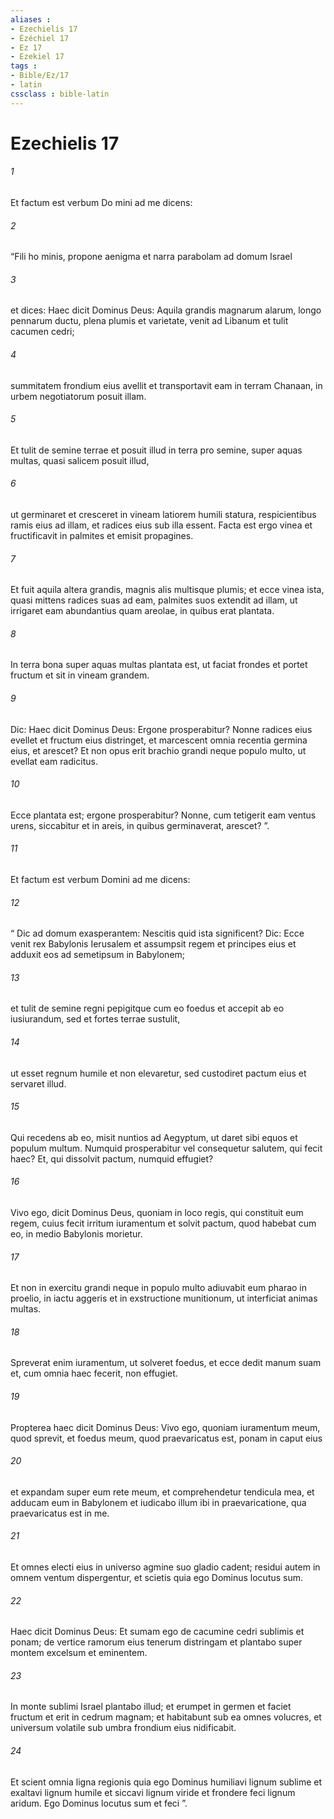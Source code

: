 ```yaml
---
aliases : 
- Ezechielis 17
- Ézéchiel 17
- Ez 17
- Ezekiel 17
tags : 
- Bible/Ez/17
- latin
cssclass : bible-latin
---
```


# Ezechielis 17

###### 1
Et factum est verbum Do mini ad me dicens: 
###### 2
“Fili ho minis, propone aenigma et narra parabolam ad domum Israel 
###### 3
et dices: Haec dicit Dominus Deus: Aquila grandis magnarum alarum, longo pennarum ductu, plena plumis et varietate, venit ad Libanum et tulit cacumen cedri;
###### 4
summitatem frondium eius avellit et transportavit eam in terram Chanaan, in urbem negotiatorum posuit illam.
###### 5
Et tulit de semine terrae et posuit illud in terra pro semine, super aquas multas, quasi salicem posuit illud,
###### 6
ut germinaret et cresceret in vineam latiorem humili statura, respicientibus ramis eius ad illam, et radices eius sub illa essent. Facta est ergo vinea et fructificavit in palmites et emisit propagines.
###### 7
Et fuit aquila altera grandis, magnis alis multisque plumis; et ecce vinea ista, quasi mittens radices suas ad eam, palmites suos extendit ad illam, ut irrigaret eam abundantius quam areolae, in quibus erat plantata.
###### 8
In terra bona super aquas multas plantata est, ut faciat frondes et portet fructum et sit in vineam grandem.
###### 9
Dic: Haec dicit Dominus Deus: Ergone prosperabitur? Nonne radices eius evellet et fructum eius distringet, et marcescent omnia recentia germina eius, et arescet? Et non opus erit brachio grandi neque populo multo, ut evellat eam radicitus.
###### 10
Ecce plantata est; ergone prosperabitur? Nonne, cum tetigerit eam ventus urens, siccabitur et in areis, in quibus germinaverat, arescet? ”.
###### 11
Et factum est verbum Domini ad me dicens: 
###### 12
“ Dic ad domum exasperantem: Nescitis quid ista significent? Dic: Ecce venit rex Babylonis Ierusalem et assumpsit regem et principes eius et adduxit eos ad semetipsum in Babylonem; 
###### 13
et tulit de semine regni pepigitque cum eo foedus et accepit ab eo iusiurandum, sed et fortes terrae sustulit, 
###### 14
ut esset regnum humile et non elevaretur, sed custodiret pactum eius et servaret illud. 
###### 15
Qui recedens ab eo, misit nuntios ad Aegyptum, ut daret sibi equos et populum multum. Numquid prosperabitur vel consequetur salutem, qui fecit haec? Et, qui dissolvit pactum, numquid effugiet? 
###### 16
Vivo ego, dicit Dominus Deus, quoniam in loco regis, qui constituit eum regem, cuius fecit irritum iuramentum et solvit pactum, quod habebat cum eo, in medio Babylonis morietur. 
###### 17
Et non in exercitu grandi neque in populo multo adiuvabit eum pharao in proelio, in iactu aggeris et in exstructione munitionum, ut interficiat animas multas. 
###### 18
Spreverat enim iuramentum, ut solveret foedus, et ecce dedit manum suam et, cum omnia haec fecerit, non effugiet.
###### 19
Propterea haec dicit Dominus Deus: Vivo ego, quoniam iuramentum meum, quod sprevit, et foedus meum, quod praevaricatus est, ponam in caput eius 
###### 20
et expandam super eum rete meum, et comprehendetur tendicula mea, et adducam eum in Babylonem et iudicabo illum ibi in praevaricatione, qua praevaricatus est in me. 
###### 21
Et omnes electi eius in universo agmine suo gladio cadent; residui autem in omnem ventum dispergentur, et scietis quia ego Dominus locutus sum.
###### 22
Haec dicit Dominus Deus: Et sumam ego de cacumine cedri sublimis et ponam; de vertice ramorum eius tenerum distringam et plantabo super montem excelsum et eminentem.
###### 23
In monte sublimi Israel plantabo illud; et erumpet in germen et faciet fructum et erit in cedrum magnam; et habitabunt sub ea omnes volucres, et universum volatile sub umbra frondium eius nidificabit.
###### 24
Et scient omnia ligna regionis quia ego Dominus humiliavi lignum sublime et exaltavi lignum humile et siccavi lignum viride et frondere feci lignum aridum. Ego Dominus locutus sum et feci ”. 
